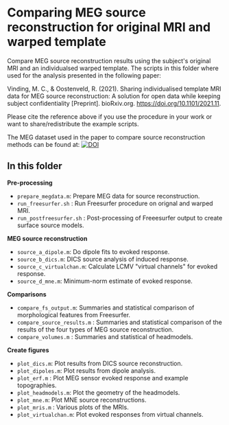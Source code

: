 # Comparing MEG source reconstruction for original MRI and warped template

Compare MEG source reconstruction results using the subject's original MRI and an individualsed warped template. The scripts in this folder where used for the analysis presented in the following paper:

Vinding, M. C., & Oostenveld, R. (2021). Sharing individualised template MRI data for MEG source reconstruction: A solution for open data while keeping subject confidentiality [Preprint]. bioRxiv.org. https://doi.org/10.1101/2021.11.

Please cite the reference above if you use the procedure in your work or want to share/redistribute the example scripts.
    
The MEG dataset used in the paper to compare source reconstruction methods can be found at: [![DOI](https://zenodo.org/badge/DOI/10.5281/zenodo.5053234.svg)](https://doi.org/10.5281/zenodo.5053234)

## In this folder
**Pre-processing**
* `prepare_megdata.m`: Prepare MEG data for source reconstruction.
* `run_freesurfer.sh` : Run Freesurfer procedure on orignal and warped MRI.
* `run_postfreesurfer.sh` : Post-processing of Freeesurfer output to create surface source models.

**MEG source reconstruction**   
* `source_a_dipole.m`: Do dipole fits to evoked response.
* `source_b_dics.m`: DICS source analysis of induced response.
* `source_c_virtualchan.m`: Calculate LCMV "virtual channels" for evoked response.
* `source_d_mne.m`: Minimum-norm estimate of evoked response.
    
**Comparisons**
* `compare_fs_output.m`: Summaries and statistical comparison of morphological features from Freesurfer.
* `compare_source_results.m` : Summaries and statistical comparison of the results of the four types of MEG source reconstruction.
* `compare_volumes.m` : Summaries and statistical of headmodels.

**Create figures**
* `plot_dics.m`: Plot results from DICS source reconstruction.
* `plot_dipoles.m`: Plot results from dipole analysis.
* `plot_erf.m` : Plot MEG sensor evoked response and example topographies.
* `plot_headmodels.m`: Plot the geometry of the headmodels.
* `plot_mne.m`: Plot MNE source reconstructions.
* `plot_mris.m` : Various plots of the MRIs.
* `plot_virtualchan.m`: Plot evoked responses from virtual channels.
